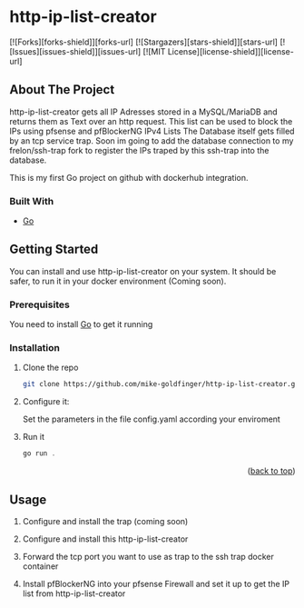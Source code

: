 # http-ip-list-creator

[![Forks][forks-shield]][forks-url]
[![Stargazers][stars-shield]][stars-url]
[![Issues][issues-shield]][issues-url]
[![MIT License][license-shield]][license-url]
<!-- ABOUT THE PROJECT -->
## About The Project

http-ip-list-creator gets all IP Adresses stored in a MySQL/MariaDB and returns them as Text over an http request.
This list can be used to block the IPs using pfsense and pfBlockerNG IPv4 Lists
The Database itself gets filled by an tcp service trap. Soon im going to add the database connection to my frelon/ssh-trap fork to register the IPs traped by this ssh-trap into the database.

This is my first Go project on github with dockerhub integration. 

### Built With

* [Go](https://golang.org/)


<!-- GETTING STARTED -->
## Getting Started

You can install and use http-ip-list-creator on your system. It should be safer, to run it in your docker environment (Coming soon).

### Prerequisites

You need to install [Go](https://golang.org/) to get it running

### Installation

1. Clone the repo
   ```sh
   git clone https://github.com/mike-goldfinger/http-ip-list-creator.git
   ```
3. Configure it:
   
   Set the parameters in the file config.yaml according your enviroment
   
4. Run it
   ```js
   go run .
   ```

<p align="right">(<a href="#top">back to top</a>)</p>



<!-- USAGE EXAMPLES -->
## Usage

1. Configure and install the trap (coming soon)

2. Configure and install this http-ip-list-creator

3. Forward the tcp port you want to use as trap to the ssh trap docker container

4. Install pfBlockerNG into your pfsense Firewall and set it up to get the IP list from http-ip-list-creator
